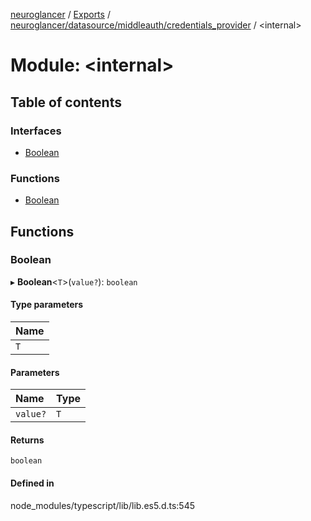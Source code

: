 [neuroglancer](../README.md) / [Exports](../modules.md) / [neuroglancer/datasource/middleauth/credentials\_provider](neuroglancer_datasource_middleauth_credentials_provider.md) / <internal\>

# Module: <internal\>

## Table of contents

### Interfaces

- [Boolean](../interfaces/neuroglancer_datasource_middleauth_credentials_provider._internal_.Boolean.md)

### Functions

- [Boolean](neuroglancer_datasource_middleauth_credentials_provider._internal_.md#boolean)

## Functions

### Boolean

▸ **Boolean**<`T`\>(`value?`): `boolean`

#### Type parameters

| Name |
| :------ |
| `T` |

#### Parameters

| Name | Type |
| :------ | :------ |
| `value?` | `T` |

#### Returns

`boolean`

#### Defined in

node_modules/typescript/lib/lib.es5.d.ts:545

